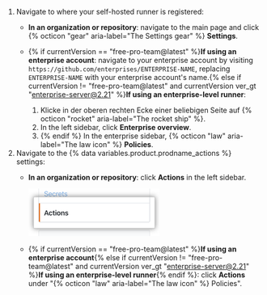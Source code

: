 1. Navigate to where your self-hosted runner is registered:
   * **In an organization or repository**: navigate to the main page and click {% octicon "gear" aria-label="The Settings gear" %} **Settings**.
   * {% if currentVersion == "free-pro-team@latest" %}**If using an enterprise account**: navigate to your enterprise account by visiting `https://github.com/enterprises/ENTERPRISE-NAME`, replacing `ENTERPRISE-NAME` with your enterprise account's name.{% else if currentVersion != "free-pro-team@latest" and currentVersion ver_gt "enterprise-server@2.21" %}**If using an enterprise-level runner**:

     1. Klicke in der oberen rechten Ecke einer beliebigen Seite auf {% octicon "rocket" aria-label="The rocket ship" %}.
     1. In the left sidebar, click **Enterprise overview**.
     1. {% endif %} In the enterprise sidebar, {% octicon "law" aria-label="The law icon" %} **Policies**.
1. Navigate to the {% data variables.product.prodname_actions %} settings:
   * **In an organization or repository**: click **Actions** in the left sidebar.

     ![Aktionseinstellungen](/assets/images/help/settings/settings-sidebar-actions.png)
   * {% if currentVersion == "free-pro-team@latest" %}**If using an enterprise account**{% else if currentVersion != "free-pro-team@latest" and currentVersion ver_gt "enterprise-server@2.21" %}**If using an enterprise-level runner**{% endif %}: click **Actions** under "{% octicon "law" aria-label="The law icon" %} Policies".
